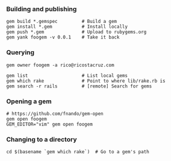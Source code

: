 ### Building and publishing

    gem build *.gemspec         # Build a gem
    gem install *.gem           # Install locally
    gem push *.gem              # Upload to rubygems.org
    gem yank foogem -v 0.0.1    # Take it back

### Querying

    gem owner foogem -a rico@ricostacruz.com

    gem list                    # List local gems
    gem which rake              # Point to where lib/rake.rb is
    gem search -r rails         # [remote] Search for gems

### Opening a gem

    # https://github.com/fnando/gem-open
    gem open foogem
    GEM_EDITOR="vim" gem open foogem

### Changing to a directory

    cd $(basename `gem which rake`)  # Go to a gem's path
